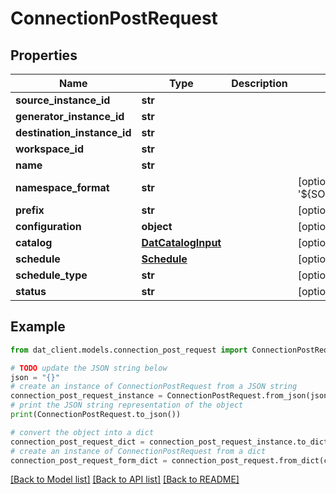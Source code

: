 # ConnectionPostRequest


## Properties

Name | Type | Description | Notes
------------ | ------------- | ------------- | -------------
**source_instance_id** | **str** |  | 
**generator_instance_id** | **str** |  | 
**destination_instance_id** | **str** |  | 
**workspace_id** | **str** |  | 
**name** | **str** |  | 
**namespace_format** | **str** |  | [optional] [default to '${SOURCE_NAMESPACE}']
**prefix** | **str** |  | [optional] 
**configuration** | **object** |  | [optional] 
**catalog** | [**DatCatalogInput**](DatCatalogInput.md) |  | [optional] 
**schedule** | [**Schedule**](Schedule.md) |  | [optional] 
**schedule_type** | **str** |  | [optional] 
**status** | **str** |  | [optional] 

## Example

```python
from dat_client.models.connection_post_request import ConnectionPostRequest

# TODO update the JSON string below
json = "{}"
# create an instance of ConnectionPostRequest from a JSON string
connection_post_request_instance = ConnectionPostRequest.from_json(json)
# print the JSON string representation of the object
print(ConnectionPostRequest.to_json())

# convert the object into a dict
connection_post_request_dict = connection_post_request_instance.to_dict()
# create an instance of ConnectionPostRequest from a dict
connection_post_request_form_dict = connection_post_request.from_dict(connection_post_request_dict)
```
[[Back to Model list]](../README.md#documentation-for-models) [[Back to API list]](../README.md#documentation-for-api-endpoints) [[Back to README]](../README.md)


